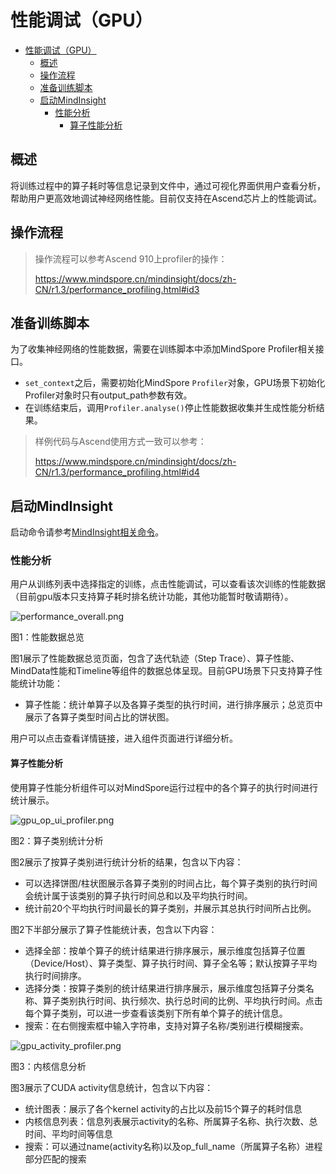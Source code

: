 # 性能调试（GPU）

<!-- TOC -->

- [性能调试（GPU）](#性能调试gpu)
    - [概述](#概述)
    - [操作流程](#操作流程)
    - [准备训练脚本](#准备训练脚本)
    - [启动MindInsight](#启动mindinsight)
        - [性能分析](#性能分析)
            - [算子性能分析](#算子性能分析)

<!-- /TOC -->

## 概述

将训练过程中的算子耗时等信息记录到文件中，通过可视化界面供用户查看分析，帮助用户更高效地调试神经网络性能。目前仅支持在Ascend芯片上的性能调试。

## 操作流程

> 操作流程可以参考Ascend 910上profiler的操作：
>
> <https://www.mindspore.cn/mindinsight/docs/zh-CN/r1.3/performance_profiling.html#id3>

## 准备训练脚本

为了收集神经网络的性能数据，需要在训练脚本中添加MindSpore Profiler相关接口。  

- `set_context`之后，需要初始化MindSpore `Profiler`对象，GPU场景下初始化Profiler对象时只有output_path参数有效。
- 在训练结束后，调用`Profiler.analyse()`停止性能数据收集并生成性能分析结果。

> 样例代码与Ascend使用方式一致可以参考：
>
> <https://www.mindspore.cn/mindinsight/docs/zh-CN/r1.3/performance_profiling.html#id4>

## 启动MindInsight

启动命令请参考[MindInsight相关命令](https://www.mindspore.cn/mindinsight/docs/zh-CN/r1.3/mindinsight_commands.html)。

### 性能分析

用户从训练列表中选择指定的训练，点击性能调试，可以查看该次训练的性能数据（目前gpu版本只支持算子耗时排名统计功能，其他功能暂时敬请期待）。

![performance_overall.png](./images/performance_overall.png)

图1：性能数据总览

图1展示了性能数据总览页面，包含了迭代轨迹（Step Trace）、算子性能、MindData性能和Timeline等组件的数据总体呈现。目前GPU场景下只支持算子性能统计功能：  

- 算子性能：统计单算子以及各算子类型的执行时间，进行排序展示；总览页中展示了各算子类型时间占比的饼状图。

用户可以点击查看详情链接，进入组件页面进行详细分析。

#### 算子性能分析

使用算子性能分析组件可以对MindSpore运行过程中的各个算子的执行时间进行统计展示。

![gpu_op_ui_profiler.png](./images/gpu_op_ui_profiler.png)

图2：算子类别统计分析

图2展示了按算子类别进行统计分析的结果，包含以下内容：  

- 可以选择饼图/柱状图展示各算子类别的时间占比，每个算子类别的执行时间会统计属于该类别的算子执行时间总和以及平均执行时间。
- 统计前20个平均执行时间最长的算子类别，并展示其总执行时间所占比例。

图2下半部分展示了算子性能统计表，包含以下内容：  

- 选择全部：按单个算子的统计结果进行排序展示，展示维度包括算子位置（Device/Host）、算子类型、算子执行时间、算子全名等；默认按算子平均执行时间排序。
- 选择分类：按算子类别的统计结果进行排序展示，展示维度包括算子分类名称、算子类别执行时间、执行频次、执行总时间的比例、平均执行时间。点击每个算子类别，可以进一步查看该类别下所有单个算子的统计信息。
- 搜索：在右侧搜索框中输入字符串，支持对算子名称/类别进行模糊搜索。

![gpu_activity_profiler.png](./images/gpu_activity_profiler.png)

图3：内核信息分析

图3展示了CUDA activity信息统计，包含以下内容：

- 统计图表：展示了各个kernel activity的占比以及前15个算子的耗时信息
- 内核信息列表：信息列表展示activity的名称、所属算子名称、执行次数、总时间、平均时间等信息
- 搜索：可以通过name(activity名称)以及op_full_name（所属算子名称）进程部分匹配的搜索
